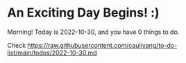 # An Exciting Day Begins! :)

Morning! Today is 2022-10-30, and you have 0 things to do.

Check https://raw.githubusercontent.com/cauliyang/to-do-list/main/todos/2022-10-30.md